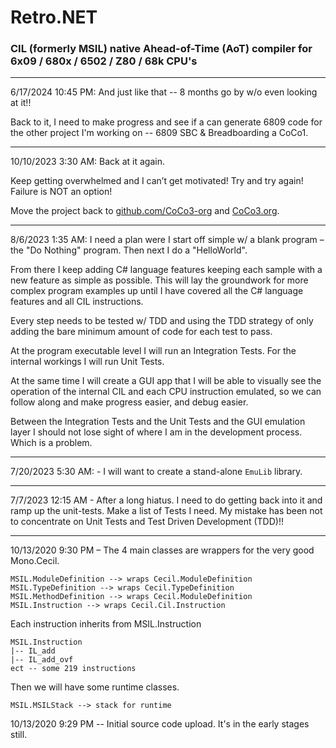# Retro.NET
### CIL (formerly MSIL) native Ahead-of-Time (AoT) compiler for 6x09 / 680x / 6502 / Z80 / 68k CPU's

---

6/17/2024 10:45 PM: And just like that -- 8 months go by w/o even looking at it!!

Back to it, I need to make progress and see if a can generate 6809 code for the other project I'm working on -- 6809 SBC & Breadboarding a CoCo1. 

---

10/10/2023 3:30 AM: Back at it again. 

Keep getting overwhelmed and I can’t get motivated! Try and try again! Failure is NOT an option!

Move the project back to [github.com/CoCo3-org](https://github.com/CoCo3-org/Retro.NET) and [CoCo3.org](https://coco3.org/retro-net/). 

---

8/6/2023 1:35 AM: I need a plan were I start off simple w/ a blank program – the "Do Nothing" program.  Then next I do a "HelloWorld". 

From there I keep adding C# language features keeping each sample with a new feature as simple as possible. This will lay the groundwork for more complex program examples up until I have covered all the C# language features and all CIL instructions. 

Every step needs to be tested w/ TDD and using the TDD strategy of only adding the bare minimum amount of code for each test to pass.  

At the program executable level I will run an Integration Tests. For the internal workings I will run Unit Tests. 

At the same time I will create a GUI app that I will be able to visually see the operation of the internal CIL and each CPU instruction emulated, so we can follow along and make progress easier, and debug easier.  

Between the Integration Tests and the Unit Tests and the GUI emulation layer I should not lose sight of where I am in the development process. Which is a problem.

---

7/20/2023 5:30 AM: - I will want to create a stand-alone `EmuLib` library.   

---

7/7/2023 12:15 AM - After a long hiatus. I need to do getting back into it and ramp up the unit-tests. Make a list of Tests I need. My mistake has been not to concentrate on Unit Tests and Test Driven Development (TDD)!!

---

10/13/2020 9:30 PM – The 4 main classes are wrappers for the very good Mono.Cecil.

```
MSIL.ModuleDefinition --> wraps Cecil.ModuleDefinition
MSIL.TypeDefinition --> wraps Cecil.TypeDefinition
MSIL.MethodDefinition --> wraps Cecil.ModuleDefinition
MSIL.Instruction --> wraps Cecil.Cil.Instruction
```
Each instruction inherits from MSIL.Instruction
```
MSIL.Instruction
|-- IL_add
|-- IL_add_ovf
ect -- some 219 instructions 
```
Then we will have some runtime classes.
```
MSIL.MSILStack --> stack for runtime
```

10/13/2020 9:29 PM -- Initial source code upload.  It's in the early stages still.
